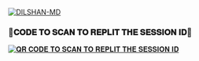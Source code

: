   <a href="https://github.com/Dilshan841/Dilshan841/fork"><img title="DILSHAN-MD" src="https://img.shields.io/badge/FORK-💢DILSHAN MD💢-h?color=blue&style=for-the-badge&logo=stackshare"></a>

### 📍𝐂𝐎𝐃𝐄 𝐓𝐎 𝐒𝐂𝐀𝐍 𝐓𝐎 𝐑𝐄𝐏𝐋𝐈𝐓 𝐓𝐇𝐄 𝐒𝐄𝐒𝐒𝐈𝐎𝐍 𝐈𝐃📍 ###
[![𝐐𝐑 𝐂𝐎𝐃𝐄 𝐓𝐎 𝐒𝐂𝐀𝐍 𝐓𝐎 𝐑𝐄𝐏𝐋𝐈𝐓 𝐓𝐇𝐄 𝐒𝐄𝐒𝐒𝐈𝐎𝐍 𝐈𝐃](https://img.shields.io/badge/SESSION_ID%20to%20Replit-blue?style=for-the-badge&logo=replit&logoColor=white)](https://75cc8513-0952-4247-a4d2-792e7a18cc55-00-2ldww28n2ogbf.sisko.replit.dev/)
